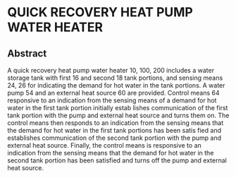 # QUICK RECOVERY HEAT PUMP WATER HEATER

## Abstract
A quick recovery heat pump water heater 10, 100, 200 includes a water storage tank with first 16 and second 18 tank portions, and sensing means 24, 26 for indicating the demand for hot water in the tank portions. A water pump 54 and an external heat source 60 are provided. Control means 64 responsive to an indication from the sensing means of a demand for hot water in the first tank portion initially estab lishes communication of the first tank portion with the pump and external heat source and turns them on. The control means then responds to an indication from the sensing means that the demand for hot water in the first tank portions has been satis fied and establishes communication of the second tank portion with the pump and external heat source. Finally, the control means is responsive to an indication from the sensing means that the demand for hot water in the second tank portion has been satisfied and turns off the pump and external heat source.
